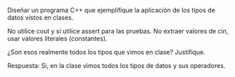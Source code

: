Diseñar un programa C++ que ejemplifique la aplicación de los tipos de datos
vistos en clases.

No utilice cout y sí utilice assert para las pruebas.
No extraer valores de cin, usar valores literales (constantes).

¿Son esos realmente todos los tipos que vimos en clase?
Justifique.

Respuesta: Si, en la clase vimos todos los tipos de datos y sus operadores.
